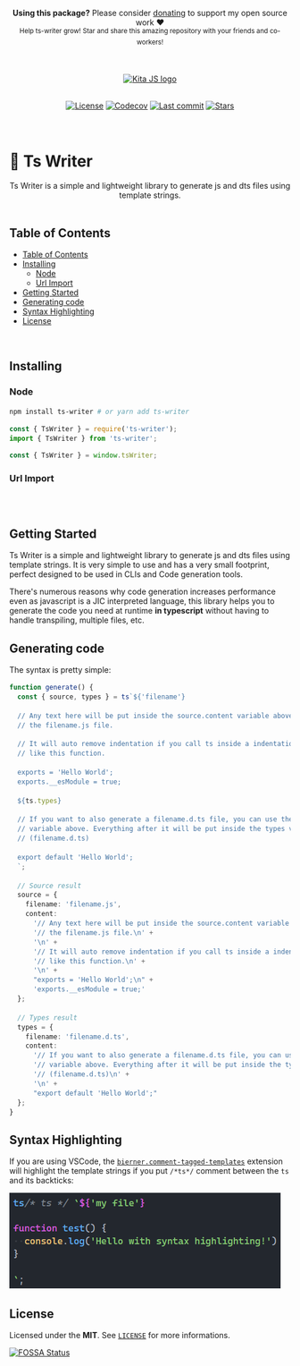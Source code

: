 <p align="center">
   <b>Using this package?</b> Please consider <a href="https://github.com/sponsors/arthurfiorette" target="_blank">donating</a> to support my open source work ❤️
  <br />
  <sup>
   Help ts-writer grow! Star and share this amazing repository with your friends and co-workers!
  </sup>
</p>

<br />

<p align="center" >
  <a href="https://kita.js.org" target="_blank" rel="noopener noreferrer">
    <img src="https://kita.js.org/logo.png" width="180" alt="Kita JS logo" />
  </a>
</p>

<br />

<div align="center">
  <a title="MIT license" target="_blank" href="https://github.com/kitajs/kitajs/blob/master/LICENSE"><img alt="License" src="https://img.shields.io/github/license/kitajs/kitajs"></a>
  <a title="Codecov" target="_blank" href="https://app.codecov.io/gh/kitajs/kitajs"><img alt="Codecov" src="https://img.shields.io/codecov/c/github/kitajs/kitajs?token=ML0KGCU0VM"></a>
  <a title="Last Commit" target="_blank" href="https://github.com/kitajs/kitajs/commits/master"><img alt="Last commit" src="https://img.shields.io/github/last-commit/kitajs/kitajs"></a>
  <a href="https://github.com/kitajs/kitajs/stargazers"><img src="https://img.shields.io/github/stars/kitajs/kitajs?logo=github&label=Stars" alt="Stars"></a>
</div>

<br />
<br />

<h1>🧾 Ts Writer</h1>

<p align="center">
  Ts Writer is a simple and lightweight library to generate js and dts files using template strings.
  <br />
  <br />
</p>

## Table of Contents

- [Table of Contents](#table-of-contents)
- [Installing](#installing)
  - [Node](#node)
  - [Url Import](#url-import)
- [Getting Started](#getting-started)
- [Generating code](#generating-code)
- [Syntax Highlighting](#syntax-highlighting)
- [License](#license)

<br />

## Installing

### Node

```sh
npm install ts-writer # or yarn add ts-writer
```

```js
const { TsWriter } = require('ts-writer');
import { TsWriter } from 'ts-writer';
```

```js
const { TsWriter } = window.tsWriter;
```

### Url Import

```ts

```

<br />

## Getting Started

Ts Writer is a simple and lightweight library to generate js and dts files using template
strings. It is very simple to use and has a very small footprint, perfect designed to be
used in CLIs and Code generation tools.

There's numerous reasons why code generation increases performance even as javascript is a
JIC interpreted language, this library helps you to generate the code you need at runtime
**in typescript** without having to handle transpiling, multiple files, etc.

## Generating code

The syntax is pretty simple:

```ts
function generate() {
  const { source, types } = ts`${'filename'}

  // Any text here will be put inside the source.content variable above. Under
  // the filename.js file.

  // It will auto remove indentation if you call ts inside a indentation block.
  // like this function.

  exports = 'Hello World';
  exports.__esModule = true;

  ${ts.types}

  // If you want to also generate a filename.d.ts file, you can use the ts.types
  // variable above. Everything after it will be put inside the types variable above.
  // (filename.d.ts)

  export default 'Hello World';
  `;

  // Source result
  source = {
    filename: 'filename.js',
    content:
      '// Any text here will be put inside the source.content variable above. Under\n' +
      '// the filename.js file.\n' +
      '\n' +
      '// It will auto remove indentation if you call ts inside a indentation block.\n' +
      '// like this function.\n' +
      '\n' +
      "exports = 'Hello World';\n" +
      'exports.__esModule = true;'
  };

  // Types result
  types = {
    filename: 'filename.d.ts',
    content:
      '// If you want to also generate a filename.d.ts file, you can use the ts.types\n' +
      '// variable above. Everything after it will be put inside the types variable above.\n' +
      '// (filename.d.ts)\n' +
      '\n' +
      "export default 'Hello World';"
  };
}
```

## Syntax Highlighting

If you are using VSCode, the
[`bierner.comment-tagged-templates`](https://marketplace.visualstudio.com/items?itemName=bierner.comment-tagged-templates)
extension will highlight the template strings if you put `/*ts*/` comment between the `ts`
and its backticks:

![example](assets/syntax-highlighting.png)

## License

Licensed under the **MIT**. See [`LICENSE`](LICENSE) for more informations.

[![FOSSA Status](https://app.fossa.com/api/projects/git%2Bgithub.com%2Farthurfiorette%2Ftinylibs.svg?type=small)](https://app.fossa.com/projects/git%2Bgithub.com%2Farthurfiorette%2Ftinylibs?ref=badge_small)

<br />
